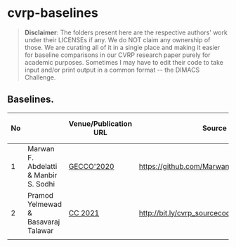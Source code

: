 # cvrp-baselines


> **Disclaimer**: The folders present here are the respective authors' work under their LICENSEs if any. We do NOT claim any ownership of those.
We are curating all of it in a single place and making it easier for baseline comparisons in our CVRP research paper purely for academic purposes.
Sometimes I may have to edit their code to take input and/or print output in a common format -- the DIMACS Challenge.

## Baselines.

| No |                                       | Venue/Publication URL                                                                                                                                                     | Source URL                                    | Date Picked up |
|----|---------------------------------------|---------------------------------------------------------------------------------------------------------------------------------------------------------------------------|-----------------------------------------------|----------------|
| 1  | Marwan F. Abdelatti & Manbir S. Sodhi | [GECCO'2020](https://dl.acm.org/doi/pdf/10.1145/3377930.3390159?casa_token=1svTNWgfQ-0AAAAA:Lwv63kPOpBMb40Wb7Pyn8YpnMYVgJLc7xycLJjpT_T0IXRQ9RLoOvnbNssZEqERN8beoM_FY-jB-) | https://github.com/MarwanAbdelatti/GA_VRP_GPU | 28-Dec-2022    |
| 2  | Pramod Yelmewad & Basavaraj Talawar   | [CC 2021](https://link.springer.com/article/10.1007/s10586-021-03354-9)                                                                                                   | http://bit.ly/cvrp_sourcecode                 | 31-Dec-2022    |
|    |                                       |                                                                                                                                                                           |                                               |                |
